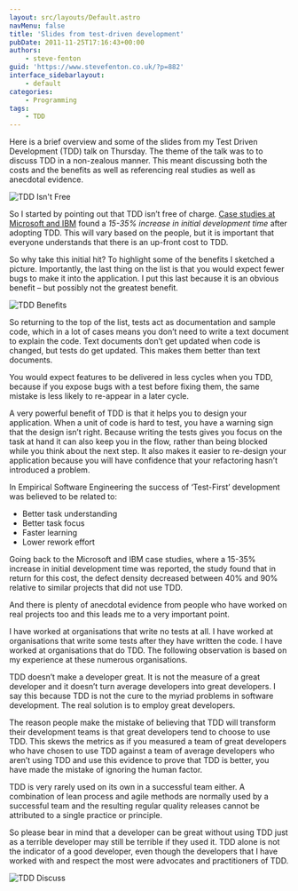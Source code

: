 ```yaml
---
layout: src/layouts/Default.astro
navMenu: false
title: 'Slides from test-driven development'
pubDate: 2011-11-25T17:16:43+00:00
authors:
    - steve-fenton
guid: 'https://www.stevefenton.co.uk/?p=882'
interface_sidebarlayout:
    - default
categories:
    - Programming
tags:
    - TDD
---
```


Here is a brief overview and some of the slides from my Test Driven Development (TDD) talk on Thursday. The theme of the talk was to to discuss TDD in a non-zealous manner. This meant discussing both the costs and the benefits as well as referencing real studies as well as anecdotal evidence.

![TDD Isn't Free](/img/2015/07/TDDSlide2.jpg)

So I started by pointing out that TDD isn’t free of charge. [Case studies at Microsoft and IBM](https://www.microsoft.com/en-us/research/group/empirical-software-engineering-group-ese/) found a *15-35% increase in initial development time* after adopting TDD. This will vary based on the people, but it is important that everyone understands that there is an up-front cost to TDD.

So why take this initial hit? To highlight some of the benefits I sketched a picture. Importantly, the last thing on the list is that you would expect fewer bugs to make it into the application. I put this last because it is an obvious benefit – but possibly not the greatest benefit.

![TDD Benefits](/img/2015/07/TDDSlide4.jpg)

So returning to the top of the list, tests act as documentation and sample code, which in a lot of cases means you don’t need to write a text document to explain the code. Text documents don’t get updated when code is changed, but tests do get updated. This makes them better than text documents.

You would expect features to be delivered in less cycles when you TDD, because if you expose bugs with a test before fixing them, the same mistake is less likely to re-appear in a later cycle.

A very powerful benefit of TDD is that it helps you to design your application. When a unit of code is hard to test, you have a warning sign that the design isn’t right. Because writing the tests gives you focus on the task at hand it can also keep you in the flow, rather than being blocked while you think about the next step. It also makes it easier to re-design your application because you will have confidence that your refactoring hasn’t introduced a problem.

In Empirical Software Engineering the success of ‘Test-First’ development was believed to be related to:

- Better task understanding
- Better task focus
- Faster learning
- Lower rework effort

Going back to the Microsoft and IBM case studies, where a 15-35% increase in initial development time was reported, the study found that in return for this cost, the defect density decreased between 40% and 90% relative to similar projects that did not use TDD.

And there is plenty of anecdotal evidence from people who have worked on real projects too and this leads me to a very important point.

I have worked at organisations that write no tests at all. I have worked at organisations that write some tests after they have written the code. I have worked at organisations that do TDD. The following observation is based on my experience at these numerous organisations.

TDD doesn’t make a developer great. It is not the measure of a great developer and it doesn’t turn average developers into great developers. I say this because TDD is not the cure to the myriad problems in software development. The real solution is to employ great developers.

The reason people make the mistake of believing that TDD will transform their development teams is that great developers tend to choose to use TDD. This skews the metrics as if you measured a team of great developers who have chosen to use TDD against a team of average developers who aren’t using TDD and use this evidence to prove that TDD is better, you have made the mistake of ignoring the human factor.

TDD is very rarely used on its own in a successful team either. A combination of lean process and agile methods are normally used by a successful team and the resulting regular quality releases cannot be attributed to a single practice or principle.

So please bear in mind that a developer can be great without using TDD just as a terrible developer may still be terrible if they used it. TDD alone is not the indicator of a good developer, even though the developers that I have worked with and respect the most were advocates and practitioners of TDD.

![TDD Discuss](/img/2015/07/TDDSlide1.jpg)